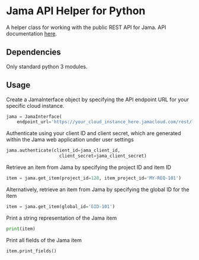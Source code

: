 # Jama API Helper for Python

A helper class for working with the public REST API for Jama. API documentation [here](https://dev.jamasoftware.com/api/).

## Dependencies

Only standard python 3 modules.

## Usage

Create a JamaInterface object by specifying the API endpoint URL for your specific cloud instance.

```python
jama = JamaInterface(
    endpoint_url='https://your_cloud_instance_here.jamacloud.com/rest/latest')
```

Authenticate using your client ID and client secret, which are generated within the Jama web application under user settings

```python
jama.authenticate(client_id=jama_client_id,
                    client_secret=jama_client_secret)
```

Retrieve an item from Jama by specifying the project ID and item ID

```python
item = jama.get_item(project_id=128, item_project_id='MY-REQ-101')
```

Alternatively, retrieve an item from Jama by specifying the global ID for the item

```python
item = jama.get_item(global_id='GID-101')
```

Print a string representation of the Jama item

```python
print(item)
```

Print all fields of the Jama item

```python
item.print_fields()
```
